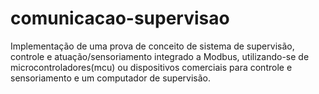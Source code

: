 # comunicacao-supervisao
Implementação de uma prova de conceito de sistema de supervisão, controle e atuação/sensoriamento integrado a Modbus, utilizando-se de microcontroladores(mcu) ou dispositivos comerciais para controle e sensoriamento e um computador de supervisão.
